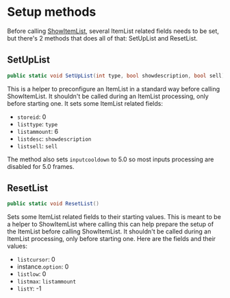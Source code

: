# Setup methods
Before calling [ShowItemList](ShowItemList.md), several ItemList related fields needs to be set, but there's 2 methods that does all of that: SetUpList and ResetList.

## SetUpList

```cs
public static void SetUpList(int type, bool showdescription, bool sell)
```
This is a helper to preconfigure an ItemList in a standard way before calling ShowItemList. It shouldn't be called during an ItemList processing, only before starting one. It sets some ItemList related fields:

- `storeid`: 0
- `listtype`: `type`
- `listammount`: 6
- `listdesc`: `showdescription`
- `listsell`: `sell`

The method also sets `inputcooldown` to 5.0 so most inputs processing are disabled for 5.0 frames.

## ResetList

```cs
public static void ResetList()
```
Sets some ItemList related fields to their starting values. This is meant to be a helper to ShowItemList where calling this can help prepare the setup of the ItemList before calling ShowItemList. It shouldn't be called during an ItemList processing, only before starting one. Here are the fields and their values:

- `listcursor`: 0
- instance.`option`: 0
- `listlow`: 0
- `listmax`: `listammount`
- `listY`: -1
